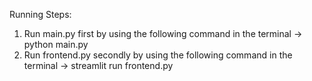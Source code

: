 Running Steps:

1) Run main.py first by using the following command in the terminal -> python main.py
2) Run frontend.py secondly by using the following  command in the terminal -> streamlit run frontend.py
